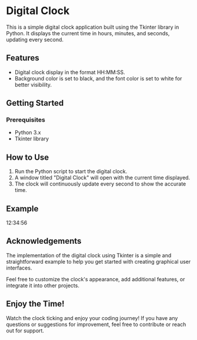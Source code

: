 # Digital Clock

This is a simple digital clock application built using the Tkinter library in Python. It displays the current time in hours, minutes, and seconds, updating every second.

## Features

- Digital clock display in the format HH:MM:SS.
- Background color is set to black, and the font color is set to white for better visibility.

## Getting Started

### Prerequisites

- Python 3.x
- Tkinter library

## How to Use

1. Run the Python script to start the digital clock.
2. A window titled "Digital Clock" will open with the current time displayed.
3. The clock will continuously update every second to show the accurate time.

## Example

  12:34:56

## Acknowledgements

The implementation of the digital clock using Tkinter is a simple and straightforward example to help you get started with creating graphical user interfaces.

Feel free to customize the clock's appearance, add additional features, or integrate it into other projects.

## Enjoy the Time!

Watch the clock ticking and enjoy your coding journey! If you have any questions or suggestions for improvement, feel free to contribute or reach out for support.
